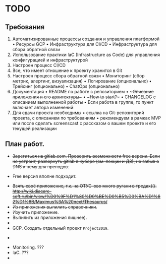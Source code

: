 # TODO

## Требования
1. Автоматизированные процессы создания и управления платформой
• Ресурсы GCP
• Инфраструктура для CI/CD
• Инфраструктура для сбора обратной связи
2. Использование практики IaC (Infrastructure as Code) для управления конфигурацией и инфраструктурой
3. Настроен процесс CI/CD
4. Все, что имеет отношение к проекту хранится в Git
5. Настроен процесс сбора обратной связи
• Мониторинг (сбор метрик, алертинг, визуализация)
• Логирование (опционально)
• Трейсинг (опционально)
• ChatOps (опционально)
6. Документация
• README по работе с репозиторием
• ~~~Описание приложения и его архитектуры~~~
• ~~~How to start?~~~
• CHANGELOG с описанием выполненной работы
• Если работа в группе, то пункт включает автора изменений
7. Для сдачи проекта необходимы
• ссылка на Git-репозиторий проекта, с описанием по требованиям
• рекомендуем в рамках MVP или после сделать screenscast с рассказом о вашем проекте и его текущей реализации


## План работ.
- ~~Зарегиться на gitlab.com. Проверить возможности free версии. Если не устроит, развернуть gitlab в кубере (см. лекции и ДЗ), не забыв о DNS к нему для преподов.~~
* Free версия вполне подходит.

- ~~Взять своё приложение, т.к. на ОТУС-ово много ругани в тредах(((. http://wiki.diacare-soft.ru/bin/view/%D0%9F%D1%80%D0%BE%D0%B5%D0%BA%D1%82%D1%8B/Maximus%3A%20next/Thesaurus/~~
- ~~Из приложения выпилить справочники.~~
- Изучить приложение.
- Выпилить из приложения лишнее).
- 
- GCP. Создать отдельный проект `Project2019`.
- ~~~CI/CD GitLab. Создать группу `Project2019-02` и проект в ней `thesaurus`.~~~
- Monitoring. ???
- IaC. ???
- 
